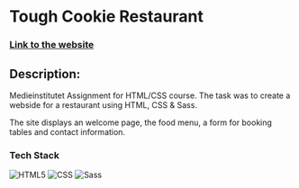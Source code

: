 # Tough Cookie Restaurant

### [Link to the website](https://bucky-13.github.io/MI-uppgift-tough-cookie/)

## Description:

Medieinstitutet Assignment for HTML/CSS course. The task was to create a  webside for a restaurant using HTML, CSS & Sass.

The site displays an welcome page, the food menu, a form for booking tables and contact information.

### Tech Stack

![HTML5](https://img.shields.io/badge/HTML5-E34F26?style=for-the-badge&logo=html5&logoColor=white)
![CSS](https://img.shields.io/badge/CSS3-1572B6?style=for-the-badge&logo=css3&logoColor=white)
![Sass](https://img.shields.io/badge/Sass-CC6699?style=for-the-badge&logo=sass&logoColor=white)
